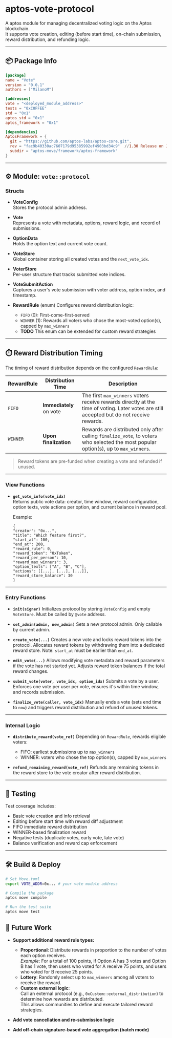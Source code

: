 # aptos-vote-protocol

A aptos module for managing decentralized voting logic on the Aptos blockchain.  
It supports vote creation, editing (before start time), on-chain submission, reward distribution, and refunding logic.

---

## 📦 Package Info

```toml
[package]
name = "Vote"
version = "0.0.1"
authors = ["MilanoM"]

[addresses]
vote = "<deployed_module_address>"
tests = "0xC0FFEE"
std = "0x1"
aptos_std = "0x1"
aptos_framework = "0x1"

[dependencies]
AptosFramework = {
  git = "https://github.com/aptos-labs/aptos-core.git",
  rev = "fac9b40330ac7607179d95385992ef4903bd34c9"  //1.30 Release on Jun 12, 2025
  subdir = "aptos-move/framework/aptos-framework"
}
```

---

## ⚙️ Module: `vote::protocol`

### Structs

- **VoteConfig**  
  Stores the protocol admin address.

- **Vote**  
  Represents a vote with metadata, options, reward logic, and record of submissions.

- **OptionData**  
  Holds the option text and current vote count.

- **VoteStore**  
  Global container storing all created votes and the `next_vote_idx`.

- **VoterStore**  
  Per-user structure that tracks submitted vote indices.

- **VoteSubmitAction**  
  Captures a user's vote submission with voter address, option index, and timestamp.

- **RewardRule** (enum)
  Configures reward distribution logic:
  - `FIFO` (0): First-come-first-served
  - `WINNER` (1): Rewards all voters who chose the most-voted option(s), capped by `max_winners`
  - **TODO** This enum can be extended for custom reward strategies

---

## ⏱️ Reward Distribution Timing

The timing of reward distribution depends on the configured `RewardRule`:

| RewardRule | Distribution Time       | Description                                                                                                                               |
| ---------- | ----------------------- | ----------------------------------------------------------------------------------------------------------------------------------------- |
| `FIFO`     | **Immediately** on vote | The first `max_winners` voters receive rewards directly at the time of voting. Later votes are still accepted but do not receive rewards. |
| `WINNER`   | **Upon finalization**   | Rewards are distributed only after calling `finalize_vote`, to voters who selected the most popular option(s), up to `max_winners`.       |

> Reward tokens are pre-funded when creating a vote and refunded if unused.

---

### View Functions

- **`get_vote_info(vote_idx)`**  
   Returns public vote data: creator, time window, reward configuration, option texts, vote actions per option, and current balance in reward pool.

  Example:

  ```
  {
  "creator": "0x...",
  "title": "Which feature first?",
  "start_at": 100,
  "end_at": 200,
  "reward_rule": 0,
  "reward_token": "0xToken",
  "reward_per_person": 10,
  "reward_max_winners": 3,
  "option_texts": ["A", "B", "C"],
  "actions": [[...], [...], [...]],
  "reward_store_balance": 30
  }
  ```

---

### Entry Functions

- **`init(signer)`**
  Initializes protocol by storing `VoteConfig` and empty `VoteStore`.
  Must be called by `@vote` address.

- **`set_admin(admin, new_admin)`**
  Sets a new protocol admin. Only callable by current admin.

- **`create_vote(...)`**
  Creates a new vote and locks reward tokens into the protocol.
  Allocates reward tokens by withdrawing them into a dedicated reward store.
  Note: `start_at` must be earlier than `end_at`.

- **`edit_vote(...)`**
  Allows modifying vote metadata and reward parameters if the vote has not started yet.
  Adjusts reward token balances if the total reward changes.

- **`submit_vote(voter, vote_idx, option_idx)`**
  Submits a vote by a user.
  Enforces one vote per user per vote, ensures it's within time window, and records submission.

- **`finalize_vote(caller, vote_idx)`**
  Manually ends a vote (sets end time to `now`) and triggers reward distribution and refund of unused tokens.

---

### Internal Logic

- **`distribute_reward(vote_ref)`**
  Depending on `RewardRule`, rewards eligible voters:

  - FIFO: earliest submissions up to `max_winners`
  - WINNER: voters who chose the top option(s), capped by `max_winners`

- **`refund_remaining_reward(vote_ref)`**
  Refunds any remaining tokens in the reward store to the vote creator after reward distribution.

---

## 🧪 Testing

Test coverage includes:

- Basic vote creation and info retrieval
- Editing before start time with reward diff adjustment
- FIFO immediate reward distribution
- WINNER-based finalization reward
- Negative tests (duplicate votes, early vote, late vote)
- Balance verification and reward cap enforcement

---

## 🛠 Build & Deploy

```bash
# Set Move.toml
export VOTE_ADDR=0x... # your vote module address

# Compile the package
aptos move compile

# Run the test suite
aptos move test
```

## 🧭 Future Work

- **Support additional reward rule types:**

  - **Proportional**: Distribute rewards in proportion to the number of votes each option receives.  
    _Example_: For a total of 100 points, if Option A has 3 votes and Option B has 1 vote, then users who voted for A receive 75 points, and users who voted for B receive 25 points.
  - **Lottery**: Randomly select up to `max_winners` among all voters to receive the reward.
  - **Custom external logic**:  
    Call an external protocol (e.g., `0xCustom::external_distribution`) to determine how rewards are distributed.  
    This allows communities to define and execute tailored reward strategies.

- **Add vote cancellation and re-submission logic**

- **Add off-chain signature-based vote aggregation (batch mode)**
